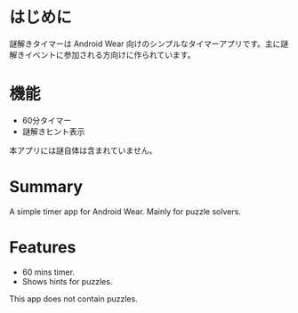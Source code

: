 # はじめに
謎解きタイマーは Android Wear 向けのシンプルなタイマーアプリです。主に謎解きイベントに参加される方向けに作られています。

# 機能
* 60分タイマー
* 謎解きヒント表示

本アプリには謎自体は含まれていません。

# Summary
A simple timer app for Android Wear.  Mainly for puzzle solvers.

# Features
* 60 mins timer.
* Shows hints for puzzles.

This app does not contain puzzles.
